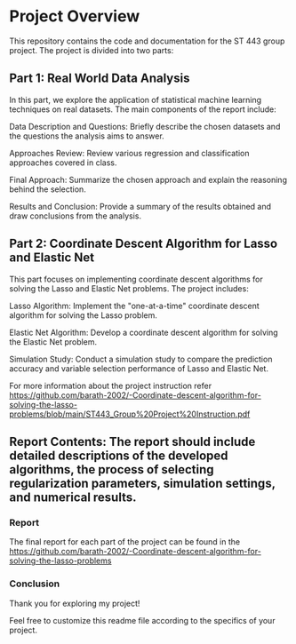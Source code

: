 # Project Overview
This repository contains the code and documentation for the ST 443 group project. The project is divided into two parts:

## Part 1: Real World Data Analysis
In this part, we explore the application of statistical machine learning techniques on real datasets. The main components of the report include:

Data Description and Questions: Briefly describe the chosen datasets and the questions the analysis aims to answer.

Approaches Review: Review various regression and classification approaches covered in class.

Final Approach: Summarize the chosen approach and explain the reasoning behind the selection.

Results and Conclusion: Provide a summary of the results obtained and draw conclusions from the analysis.

## Part 2: Coordinate Descent Algorithm for Lasso and Elastic Net
This part focuses on implementing coordinate descent algorithms for solving the Lasso and Elastic Net problems. The project includes:

Lasso Algorithm: Implement the "one-at-a-time" coordinate descent algorithm for solving the Lasso problem.

Elastic Net Algorithm: Develop a coordinate descent algorithm for solving the Elastic Net problem.

Simulation Study: Conduct a simulation study to compare the prediction accuracy and variable selection performance of Lasso and Elastic Net.

For more information about the project instruction refer https://github.com/barath-2002/-Coordinate-descent-algorithm-for-solving-the-lasso-problems/blob/main/ST443_Group%20Project%20Instruction.pdf

## Report Contents: The report should include detailed descriptions of the developed algorithms, the process of selecting regularization parameters, simulation settings, and numerical results.


### Report
The final report for each part of the project can be found in the https://github.com/barath-2002/-Coordinate-descent-algorithm-for-solving-the-lasso-problems 

### Conclusion
Thank you for exploring my project! 

Feel free to customize this readme file according to the specifics of your project. 





